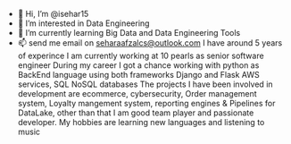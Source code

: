 - 👋 Hi, I’m @isehar15
- 👀 I’m interested in Data Engineering
- 🌱 I’m currently learning Big Data and Data Engineering Tools
- 📫 send me email on seharaafzalcs@outlook.com
I have around 5 years of experince I am currently working at 10 pearls as senior software engineer 
During my career I got a chance working with python as BackEnd language using both frameworks
 Django and Flask AWS services, SQL NoSQL databases
The projects  I have been involved in development are 
ecommerce, 
cybersecurity, 
Order management system, 
Loyalty mangement system,
reporting engines &
Pipelines for DataLake, 
other than that I am good team player and passionate developer.
My hobbies are learning new languages and listening to music 
